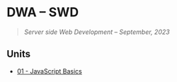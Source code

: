 # DWA – SWD

> _Server side Web Development – September, 2023_

## Units

- [01 - JavaScript Basics](unit01%20-%20JavaScript%20Basics)
